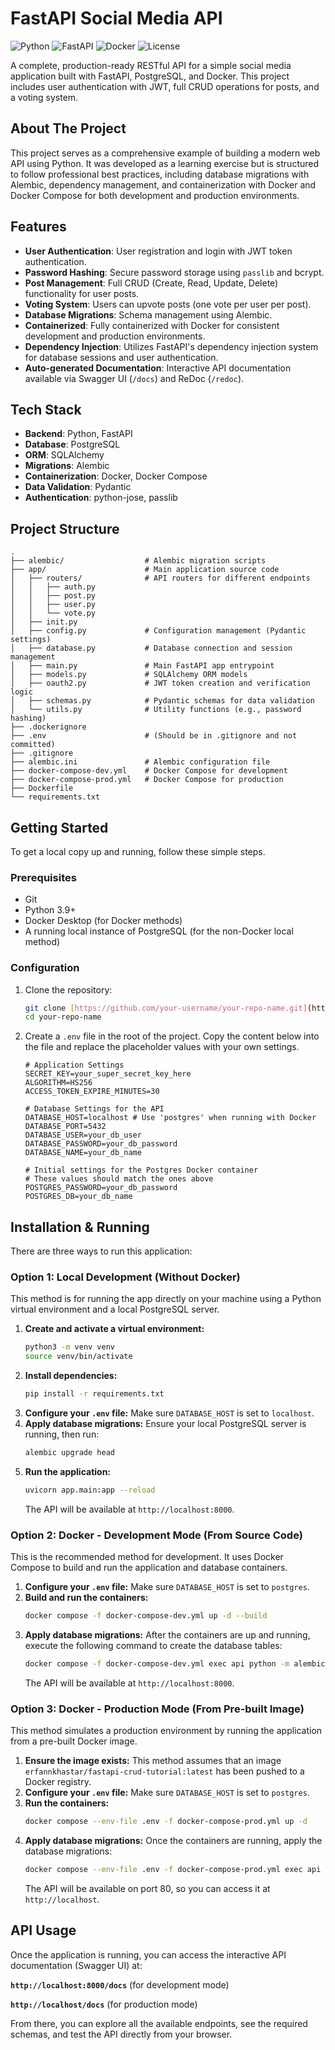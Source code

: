 # FastAPI Social Media API

![Python](https://img.shields.io/badge/Python-3.11-blue.svg)
![FastAPI](https://img.shields.io/badge/FastAPI-0.100.0-green.svg)
![Docker](https://img.shields.io/badge/Docker-Ready-blueviolet.svg)
![License](https://img.shields.io/badge/License-MIT-green.svg)

A complete, production-ready RESTful API for a simple social media application built with FastAPI, PostgreSQL, and Docker. This project includes user authentication with JWT, full CRUD operations for posts, and a voting system.

## About The Project

This project serves as a comprehensive example of building a modern web API using Python. It was developed as a learning exercise but is structured to follow professional best practices, including database migrations with Alembic, dependency management, and containerization with Docker and Docker Compose for both development and production environments.

## Features

-   **User Authentication**: User registration and login with JWT token authentication.
-   **Password Hashing**: Secure password storage using `passlib` and bcrypt.
-   **Post Management**: Full CRUD (Create, Read, Update, Delete) functionality for user posts.
-   **Voting System**: Users can upvote posts (one vote per user per post).
-   **Database Migrations**: Schema management using Alembic.
-   **Containerized**: Fully containerized with Docker for consistent development and production environments.
-   **Dependency Injection**: Utilizes FastAPI's dependency injection system for database sessions and user authentication.
-   **Auto-generated Documentation**: Interactive API documentation available via Swagger UI (`/docs`) and ReDoc (`/redoc`).

## Tech Stack

-   **Backend**: Python, FastAPI
-   **Database**: PostgreSQL
-   **ORM**: SQLAlchemy
-   **Migrations**: Alembic
-   **Containerization**: Docker, Docker Compose
-   **Data Validation**: Pydantic
-   **Authentication**: python-jose, passlib

## Project Structure

```
.
├── alembic/                  # Alembic migration scripts
├── app/                      # Main application source code
│   ├── routers/              # API routers for different endpoints
│   │   ├── auth.py
│   │   ├── post.py
│   │   ├── user.py
│   │   └── vote.py
│   ├── init.py
│   ├── config.py             # Configuration management (Pydantic settings)
│   ├── database.py           # Database connection and session management
│   ├── main.py               # Main FastAPI app entrypoint
│   ├── models.py             # SQLAlchemy ORM models
│   ├── oauth2.py             # JWT token creation and verification logic
│   ├── schemas.py            # Pydantic schemas for data validation
│   └── utils.py              # Utility functions (e.g., password hashing)
├── .dockerignore
├── .env                      # (Should be in .gitignore and not committed)
├── .gitignore
├── alembic.ini               # Alembic configuration file
├── docker-compose-dev.yml    # Docker Compose for development
├── docker-compose-prod.yml   # Docker Compose for production
├── Dockerfile
└── requirements.txt
```

## Getting Started

To get a local copy up and running, follow these simple steps.

### Prerequisites

-   Git
-   Python 3.9+
-   Docker Desktop (for Docker methods)
-   A running local instance of PostgreSQL (for the non-Docker local method)

### Configuration

1.  Clone the repository:
    ```sh
    git clone [https://github.com/your-username/your-repo-name.git](https://github.com/your-username/your-repo-name.git)
    cd your-repo-name
    ```
2.  Create a `.env` file in the root of the project. Copy the content below into the file and replace the placeholder values with your own settings.

    ```env
    # Application Settings
    SECRET_KEY=your_super_secret_key_here
    ALGORITHM=HS256
    ACCESS_TOKEN_EXPIRE_MINUTES=30

    # Database Settings for the API
    DATABASE_HOST=localhost # Use 'postgres' when running with Docker
    DATABASE_PORT=5432
    DATABASE_USER=your_db_user
    DATABASE_PASSWORD=your_db_password
    DATABASE_NAME=your_db_name

    # Initial settings for the Postgres Docker container
    # These values should match the ones above
    POSTGRES_PASSWORD=your_db_password
    POSTGRES_DB=your_db_name
    ```

## Installation & Running

There are three ways to run this application:

### Option 1: Local Development (Without Docker)

This method is for running the app directly on your machine using a Python virtual environment and a local PostgreSQL server.

1.  **Create and activate a virtual environment:**
    ```sh
    python3 -m venv venv
    source venv/bin/activate
    ```
2.  **Install dependencies:**
    ```sh
    pip install -r requirements.txt
    ```
3.  **Configure your `.env` file:**
    Make sure `DATABASE_HOST` is set to `localhost`.
4.  **Apply database migrations:**
    Ensure your local PostgreSQL server is running, then run:
    ```sh
    alembic upgrade head
    ```
5.  **Run the application:**
    ```sh
    uvicorn app.main:app --reload
    ```
    The API will be available at `http://localhost:8000`.

### Option 2: Docker - Development Mode (From Source Code)

This is the recommended method for development. It uses Docker Compose to build and run the application and database containers.

1.  **Configure your `.env` file:**
    Make sure `DATABASE_HOST` is set to `postgres`.
2.  **Build and run the containers:**
    ```sh
    docker compose -f docker-compose-dev.yml up -d --build
    ```
3.  **Apply database migrations:**
    After the containers are up and running, execute the following command to create the database tables:
    ```sh
    docker compose -f docker-compose-dev.yml exec api python -m alembic upgrade head
    ```
    The API will be available at `http://localhost:8000`.

### Option 3: Docker - Production Mode (From Pre-built Image)

This method simulates a production environment by running the application from a pre-built Docker image.

1.  **Ensure the image exists:**
    This method assumes that an image `erfannkhastar/fastapi-crud-tutorial:latest` has been pushed to a Docker registry.
2.  **Configure your `.env` file:**
    Make sure `DATABASE_HOST` is set to `postgres`.
3.  **Run the containers:**
    ```sh
    docker compose --env-file .env -f docker-compose-prod.yml up -d
    ```
4.  **Apply database migrations:**
    Once the containers are running, apply the database migrations:
    ```sh
    docker compose --env-file .env -f docker-compose-prod.yml exec api python -m alembic upgrade head
    ```
    The API will be available on port 80, so you can access it at `http://localhost`.

## API Usage

Once the application is running, you can access the interactive API documentation (Swagger UI) at:

**`http://localhost:8000/docs`** (for development mode)

**`http://localhost/docs`** (for production mode)

From there, you can explore all the available endpoints, see the required schemas, and test the API directly from your browser.